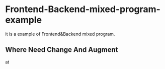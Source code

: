 # Frontend-Backend-mixed-program-example
it is a example of Frontend&amp;Backend mixed program.
## Where Need Change And Augment
at 
